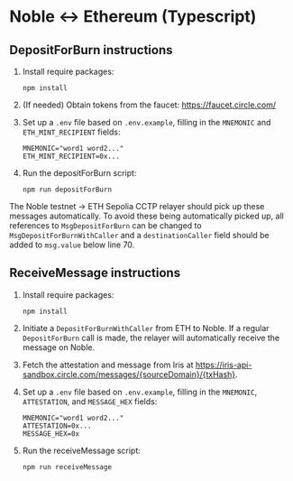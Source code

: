 # Noble <-> Ethereum (Typescript)

## DepositForBurn instructions

1. Install require packages:

    ```
    npm install
    ```

2. (If needed) Obtain tokens from the faucet: https://faucet.circle.com/

3. Set up a `.env` file based on `.env.example`, filling in the `MNEMONIC` and `ETH_MINT_RECIPIENT` fields:

    ```
    MNEMONIC="word1 word2..."
    ETH_MINT_RECIPIENT=0x...
    ```

4. Run the depositForBurn script:

    ```
    npm run depositForBurn
    ```

The Noble testnet -> ETH Sepolia CCTP relayer should pick up these messages automatically. To avoid these being automatically picked up, all references to `MsgDepositForBurn` can be changed to `MsgDepositForBurnWithCaller` and a `destinationCaller` field should be added to `msg.value` below line 70.

## ReceiveMessage instructions

1. Install require packages:

    ```
    npm install
    ```

2. Initiate a `DepositForBurnWithCaller` from ETH to Noble. If a regular `DepositForBurn` call is made, the relayer will automatically receive the message on Noble.

3. Fetch the attestation and message from Iris at https://iris-api-sandbox.circle.com/messages/{sourceDomain}/{txHash}.

4. Set up a `.env` file based on `.env.example`, filling in the `MNEMONIC`, `ATTESTATION`, and `MESSAGE_HEX` fields:

    ```
    MNEMONIC="word1 word2..."
    ATTESTATION=0x...
    MESSAGE_HEX=0x
    ```

5. Run the receiveMessage script:

    ```
    npm run receiveMessage
    ```